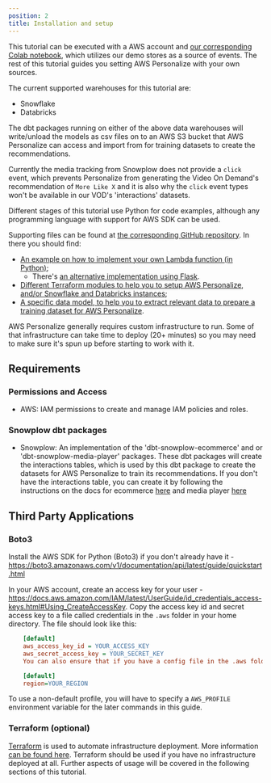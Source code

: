 ```yaml
---
position: 2
title: Installation and setup
---
```


This tutorial can be executed with a AWS account and [our corresponding Colab notebook](https://colab.research.google.com/drive/19T6EICwF5nF4yrA7ftS3pE-zp9huxaYk), which utilizes our demo stores as a source of events. The rest of this tutorial guides you setting AWS Personalize with your own sources.

The current supported warehouses for this tutorial are:

- Snowflake
- Databricks

The dbt packages running on either of the above data warehouses will write/unload the models as csv files on to an AWS S3 bucket that AWS Personalize can access and import from for training datasets to create the recommendations.

Currently the media tracking from Snowplow does not provide a `click` event, which prevents Personalize from generating the Video On Demand's recommendation of `More Like X` and it is also why the `click` event types won't be available in our VOD's 'interactions' datasets.

Different stages of this tutorial use Python for code examples, although any programming language with support for AWS SDK can be used.

Supporting files can be found at [the corresponding GitHub repository](https://github.com/snowplow-industry-solutions/ecommerce-recsys-with-amazon-personalize). In there you should find:

- [An example on how to implement your own Lambda function (in Python)](https://github.com/snowplow-industry-solutions/ecommerce-recsys-with-amazon-personalize/blob/main/aws_personalize_utilities/lambda_app.py);
    - There's [an alternative implementation using Flask](https://github.com/snowplow-industry-solutions/ecommerce-recsys-with-amazon-personalize/blob/main/aws_personalize_utilities/flask_app.py).
- [Different Terraform modules to help you to setup AWS Personalize, and/or Snowflake and Databricks instances](https://github.com/snowplow-industry-solutions/ecommerce-recsys-with-amazon-personalize/tree/main/terraform_utilities);
- [A specific data model, to help you to extract relevant data to prepare a training dataset for AWS Personalize](https://github.com/snowplow-industry-solutions/ecommerce-recsys-with-amazon-personalize/tree/main/dbt-snowplow-recommendations).

AWS Personalize generally requires custom infrastructure to run. Some of that infrastructure can take time to deploy (20+ minutes) so you may need to make sure it's spun up before starting to work with it.

## Requirements
### Permissions and Access
- AWS: IAM permissions to create and manage IAM policies and roles.

### Snowplow dbt packages
- Snowplow: An implementation of the 'dbt-snowplow-ecommerce' and or 'dbt-snowplow-media-player' packages. These dbt packages will create the interactions tables, which is used by this dbt package to create the datasets for AWS Personalize to train its recommendations. If you don't have the interactions table, you can create it by following the instructions on the docs for ecommerce [here](https://docs.snowplow.io/docs/modeling-your-data/modeling-your-data-with-dbt/dbt-quickstart/ecommerce/) and media player [here](https://docs.snowplow.io/docs/modeling-your-data/modeling-your-data-with-dbt/dbt-quickstart/media-player/)

## Third Party Applications
### Boto3

Install the AWS SDK for Python (Boto3) if you don't already have it - https://boto3.amazonaws.com/v1/documentation/api/latest/guide/quickstart.html

In your AWS account, create an access key for your user - https://docs.aws.amazon.com/IAM/latest/UserGuide/id_credentials_access-keys.html#Using_CreateAccessKey. Copy the access key id and secret access key to a file called credentials in the `.aws` folder in your home directory. The file should look like this:

```ini
    [default]
    aws_access_key_id = YOUR_ACCESS_KEY
    aws_secret_access_key = YOUR_SECRET_KEY
    You can also ensure that if you have a config file in the .aws folder that it has the correct region in it. The file should look like this:

    [default]
    region=YOUR_REGION
```

To use a non-default profile, you will have to specify a `AWS_PROFILE` environment variable for the later commands in this guide.

### Terraform (optional)

[Terraform](https://developer.hashicorp.com/terraform) is used to automate infrastructure deployment. More information [can be found here](https://developer.hashicorp.com/terraform/tutorials). Terraform should be used if you have no infrastructure deployed at all. Further aspects of usage will be covered in the following sections of this tutorial.
